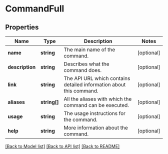 # CommandFull

## Properties
Name | Type | Description | Notes
------------ | ------------- | ------------- | -------------
**name** | **string** | The main name of the command. | [optional] 
**description** | **string** | Describes what the command does. | [optional] 
**link** | **string** | The API URL which contains detailed information about this command. | [optional] 
**aliases** | **string[]** | All the aliases with which the command can be executed. | [optional] 
**usage** | **string** | The usage instructions for the command. | [optional] 
**help** | **string** | More information about the command. | [optional] 

[[Back to Model list]](../README.md#documentation-for-models) [[Back to API list]](../README.md#documentation-for-api-endpoints) [[Back to README]](../README.md)


